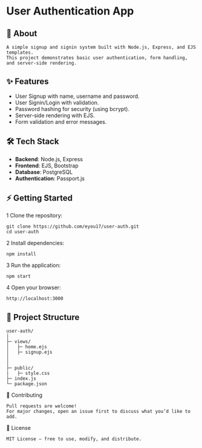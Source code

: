 #  User Authentication App

## 📖 About
    A simple signup and signin system built with Node.js, Express, and EJS templates. 
    This project demonstrates basic user authentication, form handling, and server-side rendering.


## ✨ Features
- User Signup with name, username and password.  
- User Signin/Login with validation.  
- Password hashing for security (using bcrypt).  
- Server-side rendering with EJS.  
- Form validation and error messages.



## 🛠 Tech Stack
- **Backend**: Node.js, Express  
- **Frontend**: EJS, Bootstrap  
- **Database**: PostgreSQL  
- **Authentication**: Passport.js   


## ⚡ Getting Started

  1 Clone the repository:
  
    git clone https://github.com/eyou17/user-auth.git
    cd user-auth

  2 Install dependencies:

    npm install

  3 Run the application:

    npm start

  4 Open your browser:

    http://localhost:3000
    

## 📂 Project Structure

    user-auth/
    │
    ├─ views/          
    │   ├─ home.ejs
    │   ├─ signup.ejs
    │   
    │
    ├─ public/ 
    |   ├─ style.css
    ├─ index.js          
    └─ package.json

🤝 Contributing

    Pull requests are welcome!
    For major changes, open an issue first to discuss what you’d like to add.

📜 License

    MIT License – free to use, modify, and distribute.

